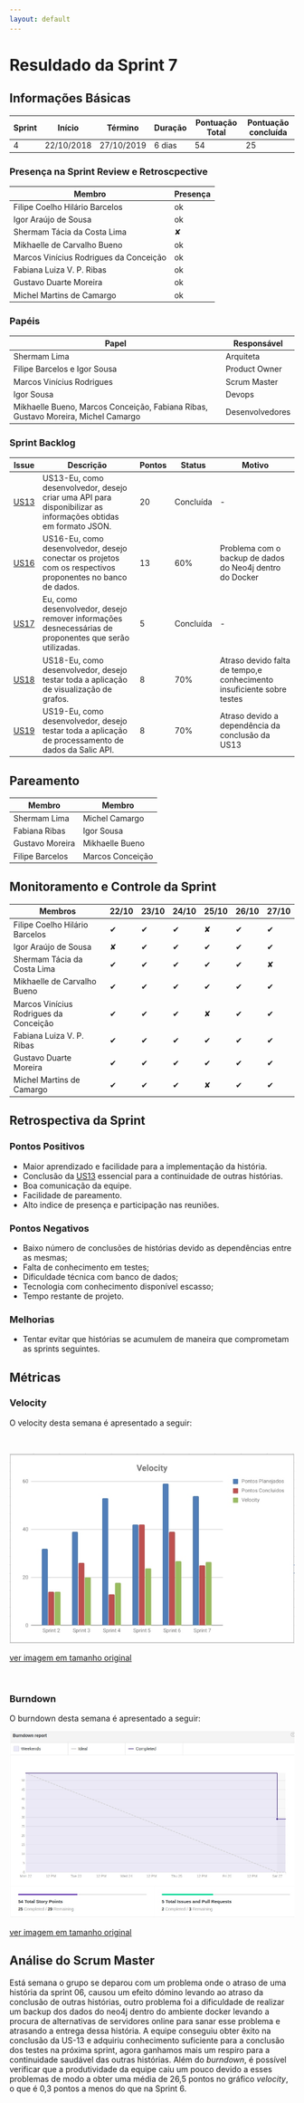 ```yaml
---
layout: default
---
```


# Resuldado da Sprint 7


## Informações Básicas

| Sprint | Início | Término | Duração | Pontuação Total | Pontuação concluída |
|---|---|---|---|---|---|
| 4 | 22/10/2018 | 27/10/2019 | 6 dias | 54 | 25 |

### Presença na Sprint Review e Retroscpective

| Membro | Presença |
|---|---|
|Filipe Coelho Hilário Barcelos| ok |
|Igor Araújo de Sousa | ok |
|Shermam Tácia da Costa Lima | &#x2718; |
|Mikhaelle de Carvalho Bueno | ok |
|Marcos Vinícius Rodrigues da Conceição | ok |
|Fabiana Luiza V. P. Ribas | ok |
|Gustavo Duarte Moreira | ok |
|Michel Martins de Camargo| ok |

### Papéis 

|Papel | Responsável |
|---|---|
| Shermam Lima | Arquiteta |
| Filipe Barcelos e Igor Sousa | Product Owner |
| Marcos Vinícius Rodrigues | Scrum Master |
| Igor Sousa | Devops |
| Mikhaelle Bueno, Marcos Conceição, Fabiana Ribas, Gustavo Moreira, Michel Camargo | Desenvolvedores |

### Sprint Backlog

| Issue | Descrição | Pontos | Status | Motivo |
|---|---|---|---|---|
|[US13](https://github.com/fga-eps-mds/2018.2-NaturalSearch/issues/128)|US13-Eu, como desenvolvedor, desejo criar uma API para disponibilizar as informações obtidas em formato JSON.|20|Concluída|-|
|[US16](https://github.com/fga-eps-mds/2018.2-NaturalSearch/issues/136)|US16-Eu, como desenvolvedor, desejo conectar os projetos com os respectivos proponentes no banco de dados.|13|60%|Problema com o backup de dados do Neo4j dentro do Docker |
|[US17](https://github.com/fga-eps-mds/2018.2-NaturalSearch/issues/137)|Eu, como desenvolvedor, desejo remover informações desnecessárias de proponentes que serão utilizadas.|5|Concluída|-|
|[US18](https://github.com/fga-eps-mds/2018.2-NaturalSearch/issues/138)|US18-Eu, como desenvolvedor, desejo testar toda a aplicação de visualização de grafos.|8|70%|Atraso devido falta de tempo,e conhecimento insuficiente sobre testes|
|[US19](https://github.com/fga-eps-mds/2018.2-NaturalSearch/issues/139)|US19-Eu, como desenvolvedor, desejo testar toda a aplicação de processamento de dados da Salic API.|8|70%|Atraso devido a dependência da conclusão da US13|

## Pareamento 

| Membro  | Membro |
|---|---|
| Shermam Lima | Michel Camargo |
| Fabiana Ribas | Igor Sousa |
| Gustavo Moreira | Mikhaelle Bueno |
| Filipe Barcelos | Marcos Conceição |

## Monitoramento e Controle da Sprint 

| Membros | 22/10 | 23/10 | 24/10 |25/10 | 26/10 | 27/10 |
|---|---|---|---|---|---|---|
|Filipe Coelho Hilário Barcelos| &#10004; | &#10004; | &#10004;| &#x2718; | &#10004; | &#10004; |
|Igor Araújo de Sousa | &#x2718; | &#10004; | &#10004; | &#10004; | &#10004; | &#10004; |
|Shermam Tácia da Costa Lima | &#10004; | &#10004; | &#10004; | &#10004; | &#10004; | &#x2718; |
|Mikhaelle de Carvalho Bueno | &#10004; | &#10004; | &#10004; | &#10004; | &#10004; | &#10004; |
|Marcos Vinícius Rodrigues da Conceição | &#10004; | &#10004; | &#10004; | &#x2718; | &#10004; | &#10004; |
|Fabiana Luiza V. P. Ribas | &#10004; | &#10004; | &#10004; | &#10004; | &#10004; | &#10004; |
|Gustavo Duarte Moreira | &#10004; | &#10004; | &#10004; | &#10004; | &#10004; | &#10004; |
|Michel Martins de Camargo| &#10004; | &#10004; | &#10004;| &#x2718; | &#10004;| &#10004;|

## Retrospectiva da Sprint

### Pontos Positivos

- Maior aprendizado e facilidade para a implementação da história.
- Conclusão da [US13](https://github.com/fga-eps-mds/2018.2-NaturalSearch/issues/128) essencial para a continuidade de outras histórias. 
- Boa comunicação da equipe.
- Facilidade de pareamento.
- Alto indice de presença e participação nas reuniões.

### Pontos Negativos

- Baixo número de conclusões de histórias devido as dependências entre as mesmas;
- Falta de conhecimento em testes;
- Dificuldade técnica com banco de dados;
- Tecnologia com conhecimento disponível escasso; 
- Tempo restante de projeto.

 

### Melhorias 

- Tentar evitar que histórias se acumulem de maneira que comprometam as sprints seguintes.

## Métricas

### Velocity

O velocity desta semana é apresentado a seguir:

<br>

![velocity_Sprint_7](/docs/images/velocity_sprint7.jpg)

[ver imagem em tamanho original](https://fga-eps-mds.github.io/2018.2-NaturalSearch/docs/images/velocity_sprint7.jpg)

<br>

### Burndown

O burndown desta semana é apresentado a seguir:

![velocity_Sprint_7](/docs/images/burndown_sprint7.jpg)

[ver imagem em tamanho original](https://fga-eps-mds.github.io/2018.2-NaturalSearch/docs/images/burndown_sprint7.jpg)

## Análise do Scrum Master

Está semana o grupo se deparou com um problema onde o atraso de uma história da sprint 06, causou um efeito dómino levando ao atraso da conclusão de outras histórias, outro problema foi a dificuldade de realizar um backup dos dados do neo4j dentro do ambiente docker levando a procura de alternativas de servidores online para sanar esse problema e atrasando a entrega dessa história. A equipe conseguiu obter êxito na conclusão da US-13 e adquiriu conhecimento suficiente para a conclusão dos testes na próxima sprint, agora ganhamos mais um respiro para a continuidade saudável das outras histórias. Além do _burndown_, é possível verificar que a produtividade da equipe caiu um pouco devido a esses problemas de modo a obter uma média de 26,5 pontos no gráfico _velocity_, o que é 0,3 pontos a menos do que na Sprint 6.
